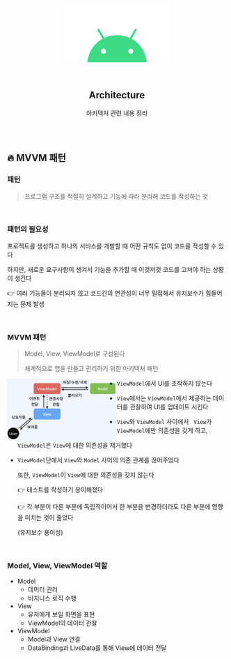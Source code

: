 <div align="center">
  <p>
    <img src="../README.assets/android.png">
  </p>
  <br>
  <h2>Architecture</h2>
  <p>아키텍처 관련 내용 정리</p>
  <br>
  <br>
</div>


## 🔥 MVVM 패턴

### 패턴

> 프로그램 구조를 적절히 설계하고 기능에 따라 분리해 코드를 작성하는 것

<br>

### 패턴의 필요성

프로젝트를 생성하고 하나의 서비스를 개발할 때 어떤 규칙도 없이 코드를 작성할 수 있다

하지만, 새로운 요구사항이 생겨서 기능을 추가할 때 이것저것 코드를 고쳐야 하는 상황이 생긴다

👉 여러 기능들이 분리되지 않고 코드간의 연관성이 너무 밀접해서 유지보수가 힘들어지는 문제 발생

<br>

### MVVM 패턴

> Model, View, ViewModel로 구성된다
>
> 체계적으로 앱을 만들고 관리하기 위한 아키텍처 패턴

<img src="../README.assets/mvvm.png" alt="mvvm" align="left" width="50%" />

- `ViewModel`에서 UI를 조작하지 않는다

- `View`에서는 `ViewModel`에서 제공하는 데이터를 관찰하여 UI를 업데이트 시킨다

- `View`와 `ViewModel` 사이에서 ` View`가 `ViewModel`에만 의존성을 갖게 하고,

  `ViewModel`은 `View`에 대한 의존성을 제거했다

- `ViewModel`단에서 `View`와 `Model` 사이의 의존 관계를 끊어주었다

  또한, `ViewModel`이 `View`에 대한 의존성을 갖지 않는다

  👉 테스트를 작성하기 용이해졌다

  👉 각 부분이 다른 부분에 독립적이어서 한 부분을 변경하더라도 다른 부분에 영향을 미치는 것이 줄었다

  (유지보수 용이성)

<br>

### Model, View, ViewModel 역할

- Model
  - 데이터 관리
  - 비지니스 로직 수행
- View
  - 유저에게 보일 화면을 표현
  - ViewModel의 데이터 관찰
- ViewModel
  - Model과 View 연결
  - DataBinding과 LiveData를 통해 View에 데이터 전달
